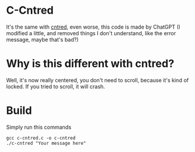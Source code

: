 # C-Cntred

It's the same with [cntred](https://github.com/insanansharyrasul/cntred), even worse, this code is made by ChatGPT (I modified a little, and removed things I don't understand, like the error message, maybe that's bad?)

# Why is this different with cntred?

Well, it's now really centered, you don't need to scroll, because it's kind of locked. If you tried to scroll, it will crash.

# Build
Simply run this commands
```
gcc c-cntred.c -o c-cntred
./c-cntred "Your message here"
```
